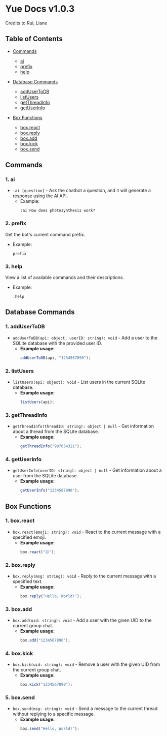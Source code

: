 # Yue Docs v1.0.3

Credits to Rui, Liane

## Table of Contents

- [Commands](#commands)
  - [ai](#ai)
  - [prefix](#prefix)
  - [help](#help)

- [Database Commands](#database-commands)
  - [addUserToDB](#addusertodb)
  - [listUsers](#listusers)
  - [getThreadInfo](#getthreadinfo)
  - [getUserInfo](#getuserinfo)

- [Box Functions](#box-functions)
  - [box.react](#boxreact)
  - [box.reply](#boxreply)
  - [box.add](#boxadd)
  - [box.kick](#boxkick)
  - [box.send](#boxsend)

## Commands

### 1. ai

- `:ai [question]` - Ask the chatbot a question, and it will generate a response using the AI API.
  - Example:
    ```plaintext
    :ai How does photosynthesis work?
    ```

### 2. prefix

Get the bot's current command prefix.

- Example:
  ```plaintext
  prefix
  ```

### 3. help

View a list of available commands and their descriptions.

- Example:
  ```plaintext
  :help
  ```

## Database Commands

### 1. addUserToDB

- `addUserToDB(api: object, userID: string): void` - Add a user to the SQLite database with the provided user ID.
  - **Example usage:**
    ```javascript
    addUserToDB(api, "1234567890");
    ```

### 2. listUsers

- `listUsers(api: object): void` - List users in the current SQLite database.
  - **Example usage:**
    ```javascript
    listUsers(api);
    ```

### 3. getThreadInfo

- `getThreadInfo(threadID: string): object | null` - Get information about a thread from the SQLite database.
  - **Example usage:**
    ```javascript
    getThreadInfo("987654321");
    ```

### 4. getUserInfo

- `getUserInfo(userID: string): object | null` - Get information about a user from the SQLite database.
  - **Example usage:**
    ```javascript
    getUserInfo("1234567890");
    ```

## Box Functions

### 1. box.react

- `box.react(emoji: string): void` - React to the current message with a specified emoji.
  - **Example usage:**
    ```javascript
    box.react("😊");
    ```

### 2. box.reply

- `box.reply(msg: string): void` - Reply to the current message with a specified text.
  - **Example usage:**
    ```javascript
    box.reply("Hello, World!");
    ```

### 3. box.add

- `box.add(uid: string): void` - Add a user with the given UID to the current group chat.
  - **Example usage:**
    ```javascript
    box.add("1234567890");
    ```

### 4. box.kick

- `box.kick(uid: string): void` - Remove a user with the given UID from the current group chat.
  - **Example usage:**
    ```javascript
    box.kick("1234567890");
    ```

### 5. box.send

- `box.send(msg: string): void` - Send a message to the current thread without replying to a specific message.
  - **Example usage:**
    ```javascript
    box.send("Hello, World!");
    ```
